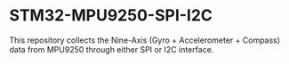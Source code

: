 # STM32-MPU9250-SPI-I2C
This repository collects the Nine-Axis (Gyro + Accelerometer + Compass) data from MPU9250 through either SPI or I2C interface.
